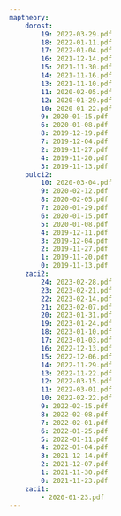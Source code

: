 ```yaml
---
maptheory:
    dorost:
        19: 2022-03-29.pdf
        18: 2022-01-11.pdf
        17: 2022-01-04.pdf
        16: 2021-12-14.pdf
        15: 2021-11-30.pdf
        14: 2021-11-16.pdf
        13: 2021-11-10.pdf
        11: 2020-02-05.pdf
        12: 2020-01-29.pdf
        10: 2020-01-22.pdf
        9: 2020-01-15.pdf
        6: 2020-01-08.pdf
        8: 2019-12-19.pdf
        7: 2019-12-04.pdf
        2: 2019-11-27.pdf
        4: 2019-11-20.pdf
        3: 2019-11-13.pdf
    pulci2:
        10: 2020-03-04.pdf
        9: 2020-02-12.pdf
        8: 2020-02-05.pdf
        7: 2020-01-29.pdf
        6: 2020-01-15.pdf
        5: 2020-01-08.pdf
        4: 2019-12-11.pdf
        3: 2019-12-04.pdf
        2: 2019-11-27.pdf
        1: 2019-11-20.pdf
        0: 2019-11-13.pdf
    zaci2:
        24: 2023-02-28.pdf
        23: 2023-02-21.pdf
        22: 2023-02-14.pdf
        21: 2023-02-07.pdf
        20: 2023-01-31.pdf
        19: 2023-01-24.pdf
        18: 2023-01-10.pdf
        17: 2023-01-03.pdf
        16: 2022-12-13.pdf
        15: 2022-12-06.pdf
        14: 2022-11-29.pdf
        13: 2022-11-22.pdf
        12: 2022-03-15.pdf
        11: 2022-03-01.pdf
        10: 2022-02-22.pdf
        9: 2022-02-15.pdf
        8: 2022-02-08.pdf
        7: 2022-02-01.pdf
        6: 2022-01-25.pdf
        5: 2022-01-11.pdf
        4: 2022-01-04.pdf
        3: 2021-12-14.pdf
        2: 2021-12-07.pdf
        1: 2021-11-30.pdf
        0: 2021-11-23.pdf
    zaci1:
        - 2020-01-23.pdf
---
```


